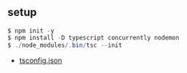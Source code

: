 #

## setup

```powershell
$ npm init -y
$ npm install -D typescript concurrently nodemon
$ ./node_modules/.bin/tsc --init
```

- [tsconfig.json](https://www.typescriptlang.org/docs/handbook/compiler-options.html)